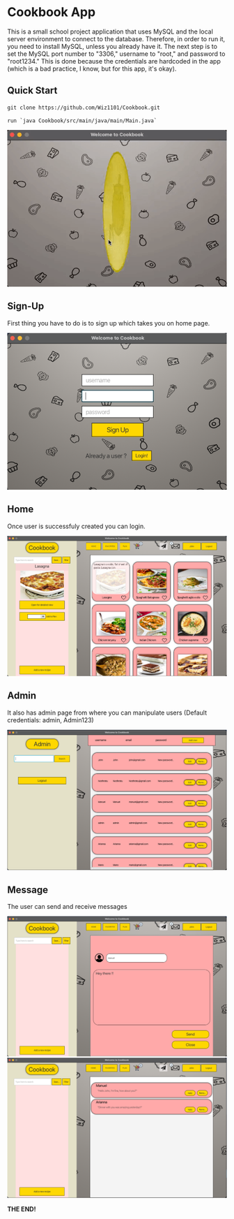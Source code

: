 # Cookbook App

This is a small school project application that uses MySQL and the local server environment to connect to the database. Therefore, in order to run it, you need to install MySQL, unless you already have it. The next step is to set the MySQL port number to "3306," username to "root," and password to "root1234." This is done because the credentials are hardcoded in the app (which is a bad practice, I know, but for this app, it's okay).

## Quick Start
```shell 
git clone https://github.com/Wiz1101/Cookbook.git
```

```shell 
run `java Cookbook/src/main/java/main/Main.java`
```


<!-- **Some pics From the App** -->
<p align="center">
  <img src="img/login.gif" />
</p>


## Sign-Up 
First thing you have to do is to sign up which takes you on home page.

![signUp](img/signup.png)

## Home 
Once user is successfuly created you can login.

![signUp](img/main.png)

## Admin 
It also has admin page from where you can manipulate users (Default credentials: admin, Admin123)

![signUp](img/admin.png)

## Message 
The user can send and receive messages 

![signUp](img/new_message.png)
![signUp](img/inbox.png)




**THE END!**

